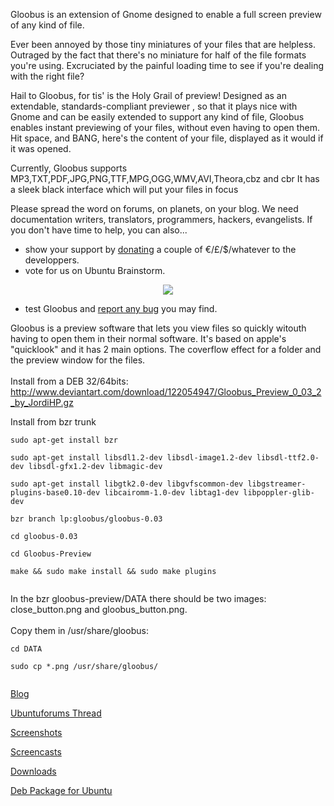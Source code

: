 Gloobus is an extension of Gnome designed to enable a full screen preview of any kind of file.

Ever been annoyed by those tiny miniatures of your files that are helpless. Outraged by the fact that there's no miniature for half of the file formats you're using. Excruciated by the painful loading time to see if you're dealing with the right file?

Hail to Gloobus, for tis' is the Holy Grail of preview!
Designed as an extendable, standards-compliant previewer , so that it plays nice with Gnome and can be easily extended to support any kind of file, Gloobus enables instant previewing of your files, without even having to open them. Hit space, and BANG, here's the content of your file, displayed as it would if it was opened.

Currently, Gloobus supports MP3,TXT,PDF,JPG,PNG,TTF,MPG,OGG,WMV,AVI,Theora,cbz and cbr
It has a sleek black interface which will put your files in focus

Please spread the word on forums, on planets, on your blog. We need documentation writers, translators, programmers, hackers, evangelists.
If you don't have time to help, you can also...
  * show your support by [donating](https://www.paypal.com/cgi-bin/webscr?cmd=_donations&business=guitarboy000%40gmail%2ecom&item_name=Gloobus%2c%20A%20Quicklook%20for%20linux&no_shipping=0&no_note=1&tax=0&currency_code=EUR&lc=US&bn=PP%2dDonationsBF&charset=UTF%2d8) a couple of €/£/$/whatever to the developpers.
  * vote for us on Ubuntu Brainstorm.
<p align='center'><a href='http://brainstorm.ubuntu.com/idea/111/'><img src='http://brainstorm.ubuntu.com/idea/111/image/1/?filetype=.png' /></a>
<ul><li>test Gloobus and <a href='https://bugs.edge.launchpad.net/gloobus'>report any bug</a> you may find.</li></ul>

Gloobus is a preview software that lets you view files so quickly witouth having to open them in their normal software. It's based on apple's "quicklook" and it has 2 main options. The coverflow effect for a folder and the preview window for the files.<br>
<br>
Install from a DEB 32/64bits:<br>
<a href='http://www.deviantart.com/download/122054947/Gloobus_Preview_0_03_2_by_JordiHP.gz'>http://www.deviantart.com/download/122054947/Gloobus_Preview_0_03_2_by_JordiHP.gz</a>


Install from bzr trunk<br>
<pre><code>sudo apt-get install bzr<br>
sudo apt-get install libsdl1.2-dev libsdl-image1.2-dev libsdl-ttf2.0-dev libsdl-gfx1.2-dev libmagic-dev<br>
sudo apt-get install libgtk2.0-dev libgvfscommon-dev libgstreamer-plugins-base0.10-dev libcairomm-1.0-dev libtag1-dev libpoppler-glib-dev <br>
bzr branch lp:gloobus/gloobus-0.03<br>
cd gloobus-0.03<br>
cd Gloobus-Preview<br>
make &amp;&amp; sudo make install &amp;&amp; sudo make plugins<br>
</code></pre>
In the bzr gloobus-preview/DATA there should be two images: close_button.png and gloobus_button.png.<br>
<br>
Copy them in /usr/share/gloobus:<br>
<pre><code>cd DATA<br>
sudo cp *.png /usr/share/gloobus/<br>
</code></pre>








<a href='http://gloobus.wordpress.com/'>Blog</a>

<a href='http://ubuntuforums.org/showthread.php?t=828774'>Ubuntuforums Thread</a>

<a href='http://sourceforge.net/projects/gloobus'>Screenshots</a>

<a href='http://www.youtube.com/profile_videos?user=badchoice'>Screencasts</a>

<a href='https://edge.launchpad.net/gloobus/+download'>Downloads</a>

<a href='http://www.getdeb.net/app/Gloobus'>Deb Package for Ubuntu</a>